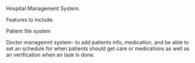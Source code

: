 Hospital Management System.

Features to include:

Patient file system 

Doctor managemnt system- to add patients info, medication, and be able to set an schedule for when patients should get care or medications as well as an verification when an task is done. 
